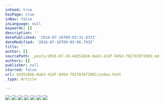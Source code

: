 ```yaml
---
inFeed: true
hasPage: true
inNav: false
inLanguage: null
keywords: []
description: ''
datePublished: '2016-07-16T09:03:31.037Z'
dateModified: '2016-07-16T09:03:06.703Z'
title: ''
author: []
sourcePath: _posts/2016-07-16-4d3516b6-0ab3-41df-945d-f827876f2902.md
authors: []
publisher: null
starred: false
url: 4d3516b6-0ab3-41df-945d-f827876f2902/index.html
_type: Article

---
```

![](https://the-grid-user-content.s3-us-west-2.amazonaws.com/0192c391-9f2f-4f5f-9148-9e2ccec2577f.jpg)
![](https://the-grid-user-content.s3-us-west-2.amazonaws.com/e12d322a-99c8-4504-8426-566488d5b794.png)
![](https://the-grid-user-content.s3-us-west-2.amazonaws.com/68d7a155-15af-49a4-9ef8-ec3a9a2aef36.jpg)
![](https://the-grid-user-content.s3-us-west-2.amazonaws.com/77d8b7ef-d58a-4db8-85b9-cfba46bfad43.jpg)
![](https://the-grid-user-content.s3-us-west-2.amazonaws.com/1dde6f78-d15a-4c08-a6a4-6808402fca78.jpg)
![](https://the-grid-user-content.s3-us-west-2.amazonaws.com/8258080f-f522-4fcf-80b5-f2611655a1b6.png)
![](https://the-grid-user-content.s3-us-west-2.amazonaws.com/23581bbf-9ae2-4730-a166-5bf2fceec6e6.jpg)